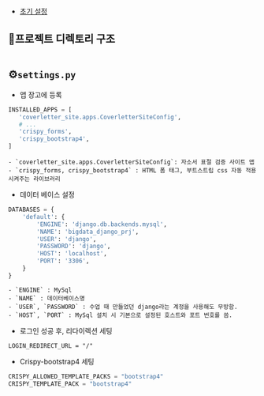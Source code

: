 #
- [초기 설정](docs/init.md)

## 📁프로젝트 디렉토리 구조
```

```

## ⚙️`settings.py`

- 앱 장고에 등록
```py
INSTALLED_APPS = [
   'coverletter_site.apps.CoverletterSiteConfig',
   # ...
   'crispy_forms',
   'crispy_bootstrap4',
]
```
    - `coverletter_site.apps.CoverletterSiteConfig`: 자소서 표절 검증 사이트 앱
    - `crispy_forms, crispy_bootstrap4` : HTML 폼 태그, 부트스트립 css 자동 적용 시켜주는 라이브러리

- 데이터 베이스 설정
``` py
DATABASES = {
    'default': {
        'ENGINE': 'django.db.backends.mysql',
        'NAME': 'bigdata_django_prj',
        'USER': 'django',
        'PASSWORD': 'django',
        'HOST': 'localhost',
        'PORT': '3306',
    }
}
```
    - `ENGINE` : MySql
    - `NAME` : 데이터베이스명
    - `USER`, `PASSWORD` : 수업 때 만들었던 django라는 계정을 사용해도 무방함.
    - `HOST`, `PORT` : MySql 설치 시 기본으로 설정된 호스트와 포트 번호를 씀.

- 로그인 성공 후, 리다이렉션 세팅
```PY
LOGIN_REDIRECT_URL = "/"
```

- Crispy-bootstrap4 세팅
```py
CRISPY_ALLOWED_TEMPLATE_PACKS = "bootstrap4"
CRISPY_TEMPLATE_PACK = "bootstrap4"
```